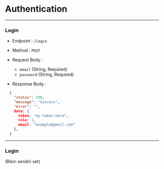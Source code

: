 # Authentication

---

### Login

* Endpoint : `/login`
* Method : `POST`
* Request Body :
  - `email` (String, Required)
  - `password` (String, Required)

* Response Body :

```json
  {
    "status": 200,
    "message": "Success",
    "error": "",
    data: {
      token: "my-token-here",
      role: 1,  
      email: "example@gmail.com"
    },
  }
```

---

### Login

(Bikin sendiri set)